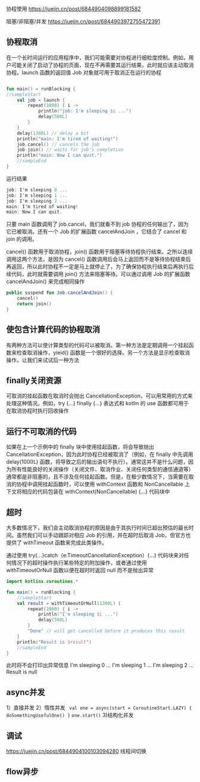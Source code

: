 
协程使用
https://juejin.cn/post/6844904098899181582

阻塞/非阻塞/并发
https://juejin.cn/post/6844903972755472391


## 协程取消
在一个长时间运行的应用程序中，我们可能需要对协程进行细粒度控制。例如，用户可能关闭了启动了协程的页面，现在不再需要其运行结果，此时就应该主动取消协程。launch 函数的返回值 Job 对象就可用于取消正在运行的协程

```kotlin

fun main() = runBlocking {
//sampleStart
    val job = launch {
        repeat(1000) { i ->
            println("job: I'm sleeping $i ...")
            delay(500L)
        }
    }
    delay(1300L) // delay a bit
    println("main: I'm tired of waiting!")
    job.cancel() // cancels the job
    job.join() // waits for job's completion 
    println("main: Now I can quit.")
    //sampleEnd    
}
```


运行结果
```kotlin
job: I'm sleeping 0 ...
job: I'm sleeping 1 ...
job: I'm sleeping 2 ...
main: I'm tired of waiting!
main: Now I can quit.
```

只要 main 函数调用了 job.cancel，我们就看不到 job 协程的任何输出了，因为它已被取消。还有一个 Job 的扩展函数 cancelAndJoin ，它结合了 cancel 和 join 的调用。

cancel() 函数用于取消协程，join() 函数用于阻塞等待协程执行结束。之所以连续调用这两个方法，是因为 cancel() 函数调用后会马上返回而不是等待协程结束后再返回，所以此时协程不一定是马上就停止了，为了确保协程执行结束后再执行后续代码，此时就需要调用 join() 方法来阻塞等待。可以通过调用 Job 的扩展函数 cancelAndJoin() 来完成相同操作
```kotlin
public suspend fun Job.cancelAndJoin() {
    cancel()
    return join()
}
```

## 使包含计算代码的协程取消
有两种方法可以使计算类型的代码可以被取消。第一种方法是定期调用一个挂起函数来检查取消操作，yieid() 函数是一个很好的选择。另一个方法是显示检查取消操作。让我们来试试后一种方法

## finally关闭资源
可取消的挂起函数在取消时会抛出 CancellationException，可以用常用的方式来处理这种情况。例如，try {...} finally {...} 表达式和 kotlin 的 use 函数都可用于在取消协程时执行回收操作

## 运行不可取消的代码
如果在上一个示例中的 finally 块中使用挂起函数，将会导致抛出 CancellationException，因为此时协程已经被取消了（例如，在 finally 中先调用 delay(1000L) 函数，将导致之后的输出语句不执行）。通常这并不是什么问题，因为所有性能良好的关闭操作（关闭文件、取消作业、关闭任何类型的通信通道等）通常都是非阻塞的，且不涉及任何挂起函数。但是，在极少数情况下，当需要在取消的协程中调用挂起函数时，可以使用 withContext 函数和 NonCancellable 上下文将相应的代码包装在 withContext(NonCancellable) {...} 代码块中

## 超时
大多数情况下，我们会主动取消协程的原因是由于其执行时间已超出预估的最长时间。虽然我们可以手动跟踪对相应 Job 的引用，并在超时后取消 Job，但官方也提供了 withTimeout 函数来完成此类操作。

通过使用 try{...}catch（e:TimeoutCancellationException）{...} 代码块来对任何情况下的超时操作执行某些特定的附加操作，或者通过使用 withTimeoutOrNull 函数以便在超时时返回 null 而不是抛出异常

```kotlin
import kotlinx.coroutines.*

fun main() = runBlocking {
    //sampleStart
    val result = withTimeoutOrNull(1300L) {
        repeat(1000) { i ->
            println("I'm sleeping $i ...")
            delay(500L)
        }
        "Done" // will get cancelled before it produces this result
    }
    println("Result is $result")
    //sampleEnd
}
```
此时将不会打印出异常信息
I'm sleeping 0 ...
I'm sleeping 1 ...
I'm sleeping 2 ...
Result is null

## async并发
1）直接并发
2）惰性并发
    ` val one = async(start = CoroutineStart.LAZY) { doSomethingUsefulOne() }`
    `one.start()`
3)结构化并发

## 调试
https://juejin.cn/post/6844904100103094280
线程间切换

## flow异步


    


